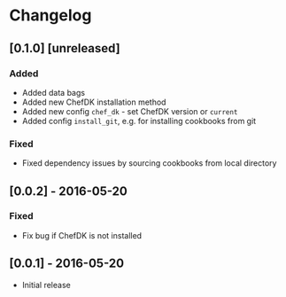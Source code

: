 # Changelog

## [0.1.0] [unreleased]
### Added
- Added data bags
- Added new ChefDK installation method
- Added new config `chef_dk` - set ChefDK version or `current`
- Added config `install_git`, e.g. for installing cookbooks from git

### Fixed
- Fixed dependency issues by sourcing cookbooks from local directory

## [0.0.2] - 2016-05-20
### Fixed
- Fix bug if ChefDK is not installed

## [0.0.1] - 2016-05-20
- Initial release
